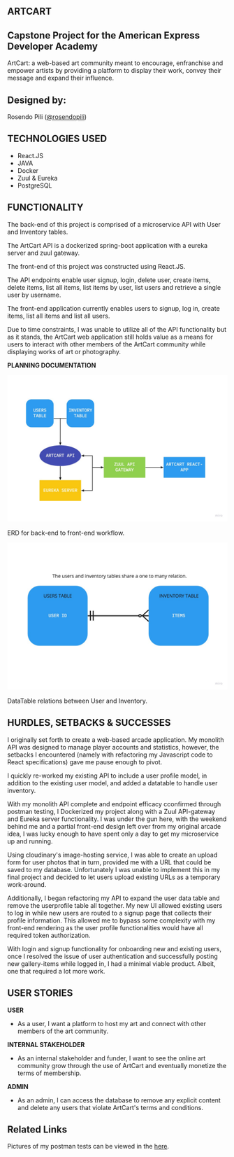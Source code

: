 ## ARTCART
## Capstone Project for the American Express Developer Academy
ArtCart: a web-based art community meant to encourage, enfranchise and empower artists by providing a platform to display their work, convey their message and expand their influence. 

## Designed by:  
Rosendo Pili (<a href="https://github.com/rosendopili">@rosendopili</a>)<br/>

## TECHNOLOGIES USED
* React.JS 
* JAVA 
* Docker
* Zuul & Eureka
* PostgreSQL

## FUNCTIONALITY

The back-end of this project is comprised of a microservice API with User and Inventory tables.  

The ArtCart API is a dockerized spring-boot application with a eureka server and zuul gateway. 

The front-end of this project was constructed using React.JS. 

The API endpoints enable user signup, login, delete user, create items, delete items, list all items, list items by user, list users and retrieve a single user by username.  

The front-end application currently enables users to signup, log in, create items, list all items and list all users. 

Due to time constraints, I was unable to utilize all of the API functionality but as it stands, the ArtCart web application still holds value as a means for users to interact with other members of the ArtCart community while displaying works of art or photography. 

**PLANNING DOCUMENTATION**

![](./CapStoneProject/ERDiagrams/ER%20diagram.jpg)

ERD for back-end to front-end workflow. 

![](./CapStoneProject/ERDiagrams/ONEtoMANY.jpg)
	
DataTable relations between User and Inventory. 

## HURDLES, SETBACKS & SUCCESSES 

I originally set forth to create a web-based arcade application.  My monolith API was designed to manage player accounts and statistics, however, the setbacks I encountered (namely with refactoring my Javascript code to React specifications) gave me pause enough to pivot.  

I quickly re-worked my existing API to include a user profile model, in addition to the existing user model, and added a datatable to handle user inventory.  

With my monolith API complete and endpoint efficacy cconfirmed through postman testing, I Dockerized my project along with a Zuul API-gateway and Eureka server functionality.  I was under the gun here, with the weekend behind me and a partial front-end design left over from my original arcade idea, I was lucky enough to have spent only a day to get my microservice up and running.  

Using cloudinary's image-hosting service, I was able to create an upload form for user photos that in turn, provided me with a URL that could be saved to my database.  Unfortunately I was unable to implement this in my final project and decided to let users upload existing URLs as a temporary work-around. 

Additionally, I began refactoring my API to expand the user data table and remove the userprofile table all together.  My new UI allowed existing users to log in while new users are routed to a signup page that collects their profile information.  This allowed me to bypass some complexity with my front-end rendering as the user profile functionalities would have all required token authorization.  

With login and signup functionality for onboarding new and existing users, once I resolved the issue of user authentication and successfully posting new gallery-items while logged in, I had a minimal viable product.  Albeit, one that required a lot more work.  

## USER STORIES

**USER**
* As a user, I want a platform to host my art and connect with other members of the art community. 

**INTERNAL STAKEHOLDER**
* As an internal stakeholder and funder, I want to see the online art community grow through the use of ArtCart and eventually monetize the terms of membership. 

**ADMIN**
* As an admin, I can access the database to remove any explicit content and delete any users that violate ArtCart's terms and conditions. 

## Related Links

Pictures of my postman tests can be viewed in the [here](https://github.com/rosendopili/CapStoneProject/tree/master/CapStoneProject/POSTMAN_TESTING).

